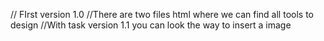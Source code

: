 // FIrst version 1.0
//There are two files html where we can find all tools to design 
//With task version 1.1 you can look the way to insert a image